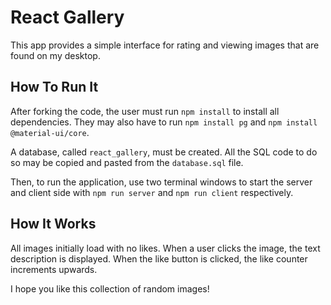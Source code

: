 # React Gallery

This app provides a simple interface for rating and viewing images that are found on my desktop.

## How To Run It
After forking the code, the user must run `npm install` to install all dependencies. They may also have to run `npm install pg` and `npm install @material-ui/core`. 

A database, called `react_gallery`, must be created. All the SQL code to do so may be copied and pasted from the `database.sql` file.

Then, to run the application, use two terminal windows to start the server and client side with `npm run server` and `npm run client` respectively.

## How It Works

All images initially load with no likes. When a user clicks the image, the text description is displayed. When the like button is clicked, the like counter increments upwards. 

I hope you like this collection of random images!
